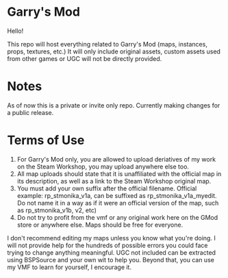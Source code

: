 # Garry's Mod
Hello!

This repo will host everything related to Garry's Mod (maps, instances, props, textures, etc.)
It will only include original assets, custom assets used from other games or UGC will not be directly provided.

# Notes
As of now this is a private or invite only repo. Currently making changes for a public release.

# Terms of Use
1) For Garry's Mod only, you are allowed to upload deriatives of my work on the Steam Workshop, you may upload anywhere else too.
2) All map uploads should state that it is unaffiliated with the official map in its description, as well as a link to the Steam Workshop original map.
3) You must add your own suffix after the official filename. Official example: rp_stmonika_v1a, can be suffixed as rp_stmonika_v1a_myedit. Do not name it in a way as if it were an official version of the map, such as rp_stmonika_v1b, v2, etc)
4) Do not try to profit from the vmf or any original work here on the GMod store or anywhere else. Maps should be free for everyone.

I don't recommend editing my maps unless you know what you're doing.
I will not provide help for the hundreds of possible errors you could face trying to change anything meaningful.
UGC not included can be extracted using BSPSource and your own wit to help you.
Beyond that, you can use my VMF to learn for yourself, I encourage it.
